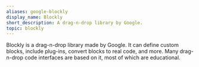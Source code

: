 ```yaml
---
aliases: google-blockly
display_name: Blockly
short_description: A drag-n-drop library by Google.
topic: blockly
---
```

Blockly is a drag-n-drop library made by Google. It can define custom blocks, include plug-ins, convert blocks to real code, and more.
Many drag-n-drop code interfaces are based on it, most of which are educational.
